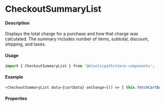 # CheckoutSummaryList

#### Description

Displays the total charge for a purchase and how that charge was calculated. The summary includes number of items, subtotal, discount, shipping, and taxes.

#### Usage

```js
import { CheckoutSummaryList } from '@elasticpath/store-components';
```

#### Example

```js
<CheckoutSummaryList data={cartData} onChange={() => { this.fetchCartData(); }} />
```

#### Properties

<!-- PROPS -->
